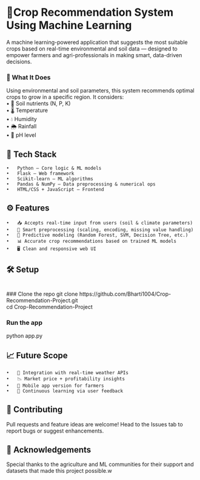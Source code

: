 # 🌾Crop Recommendation System Using Machine Learning
A machine learning-powered application that suggests the most suitable crops based on real-time environmental and soil data — designed to empower farmers and agri-professionals in making smart, data-driven decisions.

### 🚀 What It Does

Using environmental and soil parameters, this system recommends optimal crops to grow in a specific region. It considers:
<br>
	•	🌱 Soil nutrients (N, P, K) <br>
	•	🌡 Temperature <br>
	•	💧 Humidity <br>
	•	🌦 Rainfall <br>
 	• 	🧪 pH level <br>

## 🧠 Tech Stack
	•	Python – Core logic & ML models
	•	Flask – Web framework
	•	Scikit-learn – ML algorithms
	•	Pandas & NumPy – Data preprocessing & numerical ops
	•	HTML/CSS + JavaScript – Frontend

## ⚙ Features
	•	📥 Accepts real-time input from users (soil & climate parameters)
  	•	🧹 Smart preprocessing (scaling, encoding, missing value handling)
	•	🧪 Predictive modeling (Random Forest, SVM, Decision Tree, etc.)
	•	📊 Accurate crop recommendations based on trained ML models
	•	🖥 Clean and responsive web UI

## 🛠 Setup
<br>
### Clone the repo
git clone https://github.com/Bharti1004/Crop-Recommendation-Project.git
<br>
cd Crop-Recommendation-Project

### Run the app
python app.py 

## 📈 Future Scope
	•	📡 Integration with real-time weather APIs
	•	📉 Market price + profitability insights
	•	📱 Mobile app version for farmers
	•	🧠 Continuous learning via user feedback
 

## 🤝 Contributing

Pull requests and feature ideas are welcome! Head to the Issues tab to report bugs or suggest enhancements.

## 🙏 Acknowledgements

Special thanks to the agriculture and ML communities for their support and datasets that made this project possible.w

